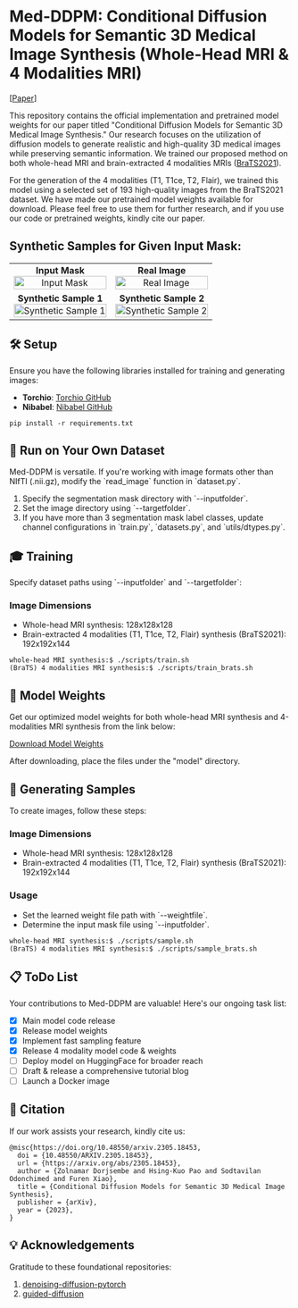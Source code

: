 <!-- #region -->
# Med-DDPM: Conditional Diffusion Models for Semantic 3D Medical Image Synthesis (Whole-Head MRI & 4 Modalities MRI)


[[Paper](https://arxiv.org/pdf/2305.18453.pdf)]

This repository contains the official implementation and pretrained model weights for our paper titled "Conditional Diffusion Models for Semantic 3D Medical Image Synthesis." Our research focuses on the utilization of diffusion models to generate realistic and high-quality 3D medical images while preserving semantic information. We trained our proposed method on both whole-head MRI and brain-extracted 4 modalities MRIs (<a href="http://braintumorsegmentation.org/">BraTS2021</a>).

For the generation of the 4 modalities (T1, T1ce, T2, Flair), we trained this model using a selected set of 193 high-quality images from the BraTS2021 dataset. We have made our pretrained model weights available for download. Please feel free to use them for further research, and if you use our code or pretrained weights, kindly cite our paper.


## Synthetic Samples for Given Input Mask:

<table>
  <tr>
    <td align="center">
      <strong>Input Mask</strong><br>
      <img id="img_0" src="images/img_0.gif" alt="Input Mask" width="100%">
    </td>
    <td align="center">
      <strong>Real Image</strong><br>
      <img id="img_1" src="images/img_1.gif" alt="Real Image" width="100%">
    </td>
  </tr>
  <tr>
    <td align="center">
      <strong>Synthetic Sample 1</strong><br>
      <img id="img_2" src="images/img_2.gif" alt="Synthetic Sample 1" width="100%">
    </td>
    <td align="center">
      <strong>Synthetic Sample 2</strong><br>
      <img id="img_3" src="images/img_3.gif" alt="Synthetic Sample 2" width="100%">
    </td>
  </tr>
</table>
<!-- #endregion -->

## 🛠️ Setup 

Ensure you have the following libraries installed for training and generating images:

- **Torchio**: [Torchio GitHub](https://github.com/fepegar/torchio)
- **Nibabel**: [Nibabel GitHub](https://github.com/nipy/nibabel)

```
pip install -r requirements.txt
```

## 🚀 Run on Your Own Dataset

Med-DDPM is versatile. If you're working with image formats other than NIfTI (.nii.gz), modify the \`read_image\` function in \`dataset.py\`.

1. Specify the segmentation mask directory with \`--inputfolder\`.
2. Set the image directory using \`--targetfolder\`.
3. If you have more than 3 segmentation mask label classes, update channel configurations in \`train.py\`, \`datasets.py\`, and \`utils/dtypes.py\`.

## 🎓 Training 

Specify dataset paths using \`--inputfolder\` and \`--targetfolder\`:

### Image Dimensions

- Whole-head MRI synthesis: 128x128x128
- Brain-extracted 4 modalities (T1, T1ce, T2, Flair) synthesis (BraTS2021): 192x192x144

```
whole-head MRI synthesis:$ ./scripts/train.sh
(BraTS) 4 modalities MRI synthesis:$ ./scripts/train_brats.sh
```

## 🧠 Model Weights

Get our optimized model weights for both whole-head MRI synthesis and 4-modalities MRI synthesis from the link below:

[Download Model Weights](https://drive.google.com/drive/folders/1t6jk5MrKt34JYClgfijlbNYePIcTEQvJ?usp=sharing)

After downloading, place the files under the "model" directory.

## 🎨 Generating Samples

To create images, follow these steps:

### Image Dimensions

- Whole-head MRI synthesis: 128x128x128
- Brain-extracted 4 modalities (T1, T1ce, T2, Flair) synthesis (BraTS2021): 192x192x144

### Usage

- Set the learned weight file path with \`--weightfile\`.
- Determine the input mask file using \`--inputfolder\`.

```
whole-head MRI synthesis:$ ./scripts/sample.sh
(BraTS) 4 modalities MRI synthesis:$ ./scripts/sample_brats.sh
```

## 📋 ToDo List

Your contributions to Med-DDPM are valuable! Here's our ongoing task list:

- [x] Main model code release
- [x] Release model weights 
- [x] Implement fast sampling feature
- [x] Release 4 modality model code & weights
- [ ] Deploy model on HuggingFace for broader reach
- [ ] Draft & release a comprehensive tutorial blog
- [ ] Launch a Docker image

## 📜 Citation

If our work assists your research, kindly cite us:

```
@misc{https://doi.org/10.48550/arxiv.2305.18453,
  doi = {10.48550/ARXIV.2305.18453},
  url = {https://arxiv.org/abs/2305.18453},
  author = {Zolnamar Dorjsembe and Hsing-Kuo Pao and Sodtavilan Odonchimed and Furen Xiao},
  title = {Conditional Diffusion Models for Semantic 3D Medical Image Synthesis},
  publisher = {arXiv},
  year = {2023},
}
```

## 💡 Acknowledgements

Gratitude to these foundational repositories:

1. [denoising-diffusion-pytorch](https://github.com/lucidrains/denoising-diffusion-pytorch)
2. [guided-diffusion](https://github.com/openai/guided-diffusion)


```python

```
